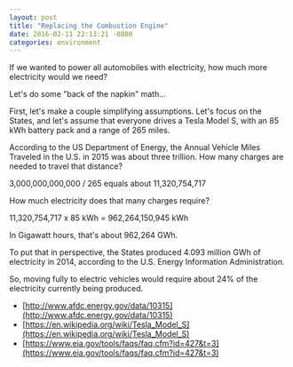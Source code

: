 ```yaml
---
layout: post
title: "Replacing the Combustion Engine"
date: 2016-02-11 22:13:21 -0800
categories: environment
---
```

If we wanted to power all automobiles with electricity, how much more electricity would we need?

Let's do some "back of the napkin" math...

First, let's make a couple simplifying assumptions. Let's focus on the States, and let's assume that everyone drives a Tesla Model S, with an 85 kWh battery pack and a range of 265 miles.

According to the US Department of Energy, the Annual Vehicle Miles Traveled in the U.S. in 2015 was about three trillion. How many charges are needed to travel that distance?

3,000,000,000,000 / 265 equals about 11,320,754,717

How much electricity does that many charges require?

11,320,754,717 x 85 kWh = 962,264,150,945 kWh

In Gigawatt hours, that's about 962,264 GWh.

To put that in perspective, the States produced 4.093 million GWh of electricity in 2014, according to the U.S. Energy Information Administration.

So, moving fully to electric vehicles would require about 24% of the electricity currently being produced.

* [http://www.afdc.energy.gov/data/10315](http://www.afdc.energy.gov/data/10315)
* [https://en.wikipedia.org/wiki/Tesla_Model_S](https://en.wikipedia.org/wiki/Tesla_Model_S)
* [https://www.eia.gov/tools/faqs/faq.cfm?id=427&t=3](https://www.eia.gov/tools/faqs/faq.cfm?id=427&t=3)
